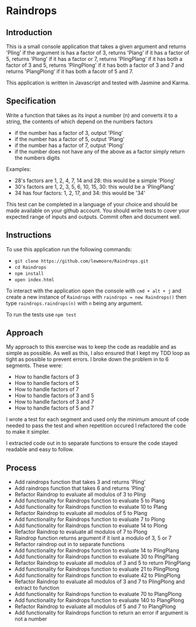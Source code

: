 # Raindrops

## Introduction
This is a small console application that takes a given argument and returns 'Pling' if the argument is has a factor of 3, returns 'Plang' if it has a factor of 5, returns 'Plong' if it has a factor or 7, returns 'PlingPlang' if it has both a factor of 3 and 5, returns 'PlingPlong' if it has both a factor of 3 and 7 and returns 'PlangPlong' if it has both a facotr of 5 and 7.

This application is written in Javascript and tested with Jasmine and Karma.

## Specification
Write a function that takes as its input a number (n) and converts it to a string, the contents of which depend on the numbers factors

- if the number has a factor of 3, output 'Pling'
- if the number has a factor of 5, output 'Plang'
- if the number has a factor of 7, output 'Plong'
- if the number does not have any of the above as a factor simply return the numbers digits

Examples:
- 28's factors are 1, 2, 4, 7, 14 and 28: this would be a simple 'Plong'
- 30's factors are 1, 2, 3, 5, 6, 10, 15, 30: this would be a 'PlingPlang'
- 34 has four factors: 1, 2, 17, and 34: this would be '34'

This test can be completed in a language of your choice and should be made available on your github account. You should write tests to cover your expected range of inputs and outputs. Commit often and document well.

## Instructions
To use this application run the following commands:
* `git clone https://github.com/lewmoore/Raindrops.git`
* `cd Raindrops`
* `npm install`
* `open index.html`

To interact with the application open the console with `cmd + alt + j` and create a new instance of `Raindrops` with `raindrops = new Raindrops()` then type `raindrops.raindrops(n)` with `n` being any argument.

To run the tests use `npm test`

## Approach
My approach to this exercise was to keep the code as readable and as simple as possible. As well as this, I also ensured that I
kept my TDD loop as tight as possible to prevent errors. I broke down the problem in to 6 segments. These were:

- How to handle factors of 3
- How to handle factors of 5
- How to handle factors of 7
- How to handle factors of 3 and 5
- How to handle factors of 3 and 7
- How to handle factors of 5 and 7

I wrote a test for each segment and used only the minimum amount of code needed to pass the test and when repetition occured I refactored the code to make it simpler.

I extracted code out in to separate functions to ensure the code stayed readable and easy to follow.


## Process
* Add raindrops function that takes 3 and returns 'Pling'
* Add raindrops function that takes 6 and returns 'Pling'
* Refactor Raindrop to evaluate all modulos of 3 to Pling
* Add functionality for Raindrops function to evaluate 5 to Plang
* Add functionality for Raindrops function to evaluate 10 to Plang
* Refactor Raindrop to evaluate all modulos of 5 to Plang
* Add functionality for Raindrops function to evaluate 7 to Plong
* Add functionality for Raindrops function to evaluate 14 to Plong
* Refactor Raindrop to evaluate all modulos of 7 to Plong
* Raindrop function returns argument if it isnt a modulo of 3, 5 or 7
* Refactor raindrop out in to separate functions
* Add functionality for Raindrops function to evaluate 14 to PlingPlang
* Add functionality for Raindrops function to evaluate 30 to PlngPlang
* Refactor Raindrop to evaluate all modulos of 3 and 5 to return PlingPlang
* Add functionality for Raindrops function to evaluate 21 to PlingPlong
* Add functionality for Raindrops function to evaluate 42 to PlingPlong
* Refactor Raindrop to evaluate all modulos of 3 and 7 to PlingPlong and extract to function
* Add functionality for Raindrops function to evaluate 70 to PlangPlong
* Add functionality for Raindrops function to evaluate 140 to PlangPlong
* Refactor Raindrop to evaluate all modulos of 5 and 7 to PlangPlong
* Add functionality for Raindrops function to return an error if argument is not a number
